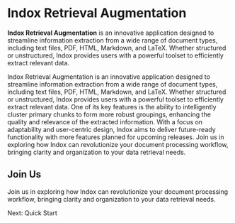 # Indox Retrieval Augmentation

**Indox Retrieval Augmentation** is an innovative application designed to streamline information extraction from a wide range of document types, including text files, PDF, HTML, Markdown, and LaTeX. Whether structured or unstructured, Indox provides users with a powerful toolset to efficiently extract relevant data.

Indox Retrieval Augmentation is an innovative application designed to streamline information extraction from a wide range of document types, including text files, PDF, HTML, Markdown, and LaTeX. Whether structured or unstructured, Indox provides users with a powerful toolset to efficiently extract relevant data. One of its key features is the ability to intelligently cluster primary chunks to form more robust groupings, enhancing the quality and relevance of the extracted information. With a focus on adaptability and user-centric design, Indox aims to deliver future-ready functionality with more features planned for upcoming releases. Join us in exploring how Indox can revolutionize your document processing workflow, bringing clarity and organization to your data retrieval needs.

## Join Us

Join us in exploring how Indox can revolutionize your document processing workflow, bringing clarity and organization to your data retrieval needs.

Next: Quick Start
